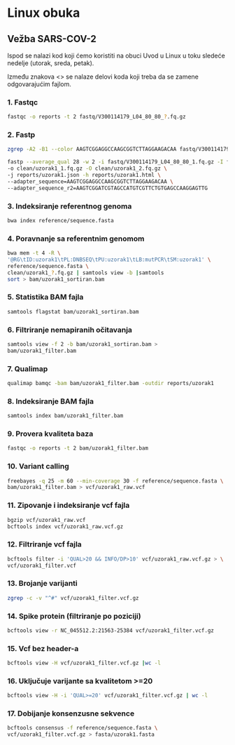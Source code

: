 # Linux obuka

## Vežba SARS-COV-2

Ispod se nalazi kod koji ćemo koristiti na obuci Uvod u Linux u toku sledeće nedelje (utorak, sreda, petak).

Između znakova <> se nalaze delovi koda koji treba da se zamene odgovarajućim fajlom.

### 1. Fastqc

```bash
fastqc -o reports -t 2 fastq/V300114179_L04_80_80_?.fq.gz
```
### 2. Fastp
```bash
zgrep -A2 -B1 --color AAGTCGGAGGCCAAGCGGTCTTAGGAAGACAA fastq/V300114179_L04_80_80_1.fq.gz
```
```bash
fastp --average_qual 28 -w 2 -i fastq/V300114179_L04_80_80_1.fq.gz -I fastq/V300114179_L04_80_80_2.fq.gz \
-o clean/uzorak1_1.fq.gz -O clean/uzorak1_2.fq.gz \
-j reports/uzorak1.json -h reports/uzorak1.html \
--adapter_sequence=AAGTCGGAGGCCAAGCGGTCTTAGGAAGACAA \
--adapter_sequence_r2=AAGTCGGATCGTAGCCATGTCGTTCTGTGAGCCAAGGAGTTG
```
### 3. Indeksiranje referentnog genoma

```bash
bwa index reference/sequence.fasta
```

### 4. Poravnanje sa referentnim genomom
```bash
bwa mem -t 4 -R \
'@RG\tID:uzorak1\tPL:DNBSEQ\tPU:uzorak1\tLB:mutPCR\tSM:uzorak1' \
reference/sequence.fasta \
clean/uzorak1_?.fq.gz | samtools view -b |samtools
sort > bam/uzorak1_sortiran.bam
```

### 5. Statistika BAM fajla
```bash
samtools flagstat bam/uzorak1_sortiran.bam
```

### 6. Filtriranje nemapiranih očitavanja
```bash
samtools view -f 2 -b bam/uzorak1_sortiran.bam >
bam/uzorak1_filter.bam
```

### 7. Qualimap
```bash
qualimap bamqc -bam bam/uzorak1_filter.bam -outdir reports/uzorak1
```

### 8. Indeksiranje BAM fajla
```bash
samtools index bam/uzorak1_filter.bam
```

### 9. Provera kvaliteta baza
```bash
fastqc -o reports -t 2 bam/uzorak1_filter.bam
```

### 10. Variant calling
```bash
freebayes -q 25 -m 60 --min-coverage 30 -f reference/sequence.fasta \
bam/uzorak1_filter.bam > vcf/uzorak1_raw.vcf
```
### 11. Zipovanje i indeksiranje vcf fajla
```bash
bgzip vcf/uzorak1_raw.vcf
bcftools index vcf/uzorak1_raw.vcf.gz
```
### 12. Filtriranje vcf fajla
```bash
bcftools filter -i 'QUAL>20 && INFO/DP>10' vcf/uzorak1_raw.vcf.gz > \
vcf/uzorak1_filter.vcf
```

### 13. Brojanje varijanti
```bash
zgrep -c -v "^#" vcf/uzorak1_filter.vcf.gz
```

### 14. Spike protein (filtriranje po poziciji)
```bash
bcftools view -r NC_045512.2:21563-25384 vcf/uzorak1_filter.vcf.gz
```
### 15. Vcf bez header-a
```bash
bcftools view -H vcf/uzorak1_filter.vcf.gz |wc -l
```
### 16. Uključuje varijante sa kvalitetom >=20
```bash
bcftools view -H -i 'QUAL>=20' vcf/uzorak1_filter.vcf.gz | wc -l
```
### 17. Dobijanje konsenzusne sekvence
```bash
bcftools consensus -f reference/sequence.fasta \
vcf/uzorak1_filter.vcf.gz > fasta/uzorak1.fasta
```

